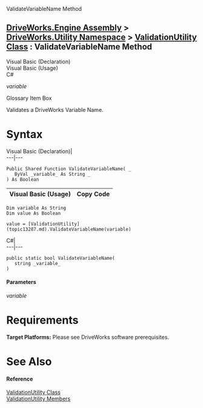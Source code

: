 ValidateVariableName Method   
  
[DriveWorks.Engine Assembly](topic2156.md) > [DriveWorks.Utility Namespace](topic13190.md) > [ValidationUtility Class](topic13287.md) : ValidateVariableName Method  
---  
  
Visual Basic (Declaration)    
Visual Basic (Usage)    
C# 

_variable_
    

Glossary Item Box

Validates a DriveWorks Variable Name. 

# Syntax

Visual Basic (Declaration)|   
---|---  
      
    
    Public Shared Function ValidateVariableName( _
       ByVal _variable_ As String _
    ) As Boolean  
  
Visual Basic (Usage)| Copy Code  
---|---  
      
    
    Dim variable As String
    Dim value As Boolean
     
    value = [ValidationUtility](topic13287.md).ValidateVariableName(variable)  
  
C#|   
---|---  
      
    
    public static bool ValidateVariableName( 
       string _variable_
    )  
  
#### Parameters

 _variable_
    

# Requirements

**Target Platforms:** Please see DriveWorks software prerequisites.

# See Also

#### Reference

[ValidationUtility Class](topic13287.md)   
[ValidationUtility Members](topic13288.md)


